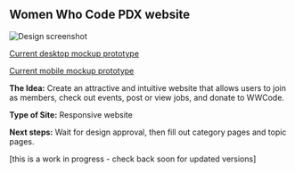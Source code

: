 ## Women Who Code PDX website

![Design screenshot](/WWCode-desktop_2017-05-16.png)

[Current desktop mockup prototype](https://xd.adobe.com/view/f0d96a19-2c95-48cb-bde1-0d8acb0bfef4/)

[Current mobile mockup prototype](https://xd.adobe.com/view/16d03437-a576-4108-969d-38c4a99804e7/)

**The Idea:** Create an attractive and intuitive website that allows users to join as members, check out events, post or view jobs, and donate to WWCode.

**Type of Site:** Responsive website

**Next steps:** Wait for design approval, then fill out category pages and topic pages.

[this is a work in progress - check back soon for updated versions]